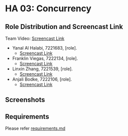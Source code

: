 # HA 03: Concurrency
<!-- TODO -->
## Role Distribution and Screencast Link
<!-- TODO -->
Team Video: [Screencast Link]()

- Yanal Al Halabi, 7221683, [role].
  - [Screencast Link]()
- Franklin Viegas, 7222134, [role].
  - [Screencast Link]()
- Linxin Zhang, 7221539, [role].
  - [Screencast Link]()
- Anjali Bodke, 7222106, [role].
  - [Screencast Link]()

## Screenshots
<!-- TODO -->

## Requirements
Please refer [requirements.md](./requirements.md)
